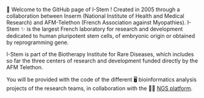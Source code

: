 👋 Welcome to the GitHub page of I-Stem !
   Created in 2005 through a collaboration between Inserm (National Institute of Health and Medical Research) and AFM-Telethon (French Association against Myopathies). I-Stem ✨ is the largest French laboratory for research and development dedicated to human pluripotent stem cells, of embryonic origin or obtained by reprogramming gene.

   I-Stem is part of the Biotherapy Institute for Rare Diseases, which includes so far the three centers of research and development funded directly by the AFM Telethon.

You will be provided with the code of the different 🖥️ bioinformatics analysis projects of the research teams, in collaboration with the 👩‍🔬 [NGS platform](https://www.istem.eu/plateformes-technologiques/analyses-genomiques/). 
